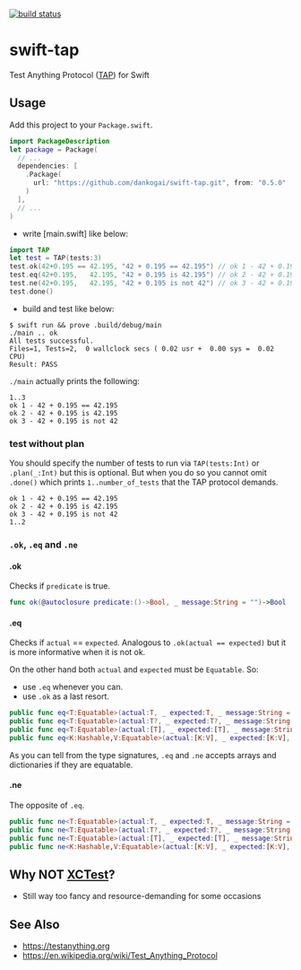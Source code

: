 [![build status](https://secure.travis-ci.org/dankogai/swift-tap.png)](http://travis-ci.org/dankogai/swift-tap)

# swift-tap

Test Anything Protocol ([TAP]) for Swift

[TAP]: https://testanything.org


## Usage

Add this project to your `Package.swift`.

```swift
import PackageDescription
let package = Package(
  // ...
  dependencies: [
    .Package(
      url: "https://github.com/dankogai/swift-tap.git", from: "0.5.0"
    )
  ],
  // ...
)

```

* write [main.swift] like below:

```swift
import TAP
let test = TAP(tests:3)
test.ok(42+0.195 == 42.195, "42 + 0.195 == 42.195") // ok 1 - 42 + 0.195 == 42.195
test.eq(42+0.195,   42.195, "42 + 0.195 is 42.195") // ok 2 - 42 + 0.195 is 42.195
test.ne(42+0.195,   42.195, "42 + 0.195 is not 42") // ok 3 - 42 + 0.195 is not 42
test.done() 
```

* build and test like below:

```shell
$ swift run && prove .build/debug/main
./main .. ok   
All tests successful.
Files=1, Tests=2,  0 wallclock secs ( 0.02 usr +  0.00 sys =  0.02 CPU)
Result: PASS
```

`./main` actually prints the following:

```
1..3
ok 1 - 42 + 0.195 == 42.195
ok 2 - 42 + 0.195 is 42.195
ok 3 - 42 + 0.195 is not 42
```

### test without plan

You should specify the number of tests to run via `TAP(tests:Int)` or `.plan(_:Int)` but this is optional.  But when you do so you cannot omit `.done()` which prints `1..number_of_tests` that the TAP protocol demands.

```
ok 1 - 42 + 0.195 == 42.195
ok 2 - 42 + 0.195 is 42.195
ok 3 - 42 + 0.195 is not 42
1..2
```

### `.ok`, `.eq` and `.ne`

#### .ok

Checks if `predicate` is true.

```swift
func ok(@autoclosure predicate:()->Bool, _ message:String = "")->Bool
```

#### .eq

Checks if `actual` == `expected`.  Analogous to `.ok(actual == expected)` but it is more informative when it is not ok.

On the other hand both `actual` and `expected` must be `Equatable`.  So:

* use `.eq` whenever you can.
* use `.ok` as a last resort.

```swift
public func eq<T:Equatable>(actual:T, _ expected:T, _ message:String = "")->Bool
public func eq<T:Equatable>(actual:T?, _ expected:T?, _ message:String = "")->Bool
public func eq<T:Equatable>(actual:[T], _ expected:[T], _ message:String = "")->Bool
public func eq<K:Hashable,V:Equatable>(actual:[K:V], _ expected:[K:V], _ message:String = "")->Bool
```

As you can tell from the type signatures, `.eq` and `.ne` accepts arrays and dictionaries if they are equatable.

#### .ne

The opposite of `.eq`.

```swift
public func ne<T:Equatable>(actual:T, _ expected:T, _ message:String = "")->Bool
public func ne<T:Equatable>(actual:T?, _ expected:T?, _ message:String = "")->Bool
public func ne<T:Equatable>(actual:[T], _ expected:[T], _ message:String = "")->Bool
public func ne<K:Hashable,V:Equatable>(actual:[K:V], _ expected:[K:V], _ message:String = "")->Bool
```

## Why NOT [XCTest]?

[XCTest]: https://developer.apple.com/library/ios/documentation/DeveloperTools/Conceptual/testing_with_xcode/chapters/01-introduction.html
[travis]: https://travis-ci.org

* Still way too fancy and resource-demanding for some occasions

## See Also

* https://testanything.org
* https://en.wikipedia.org/wiki/Test_Anything_Protocol
